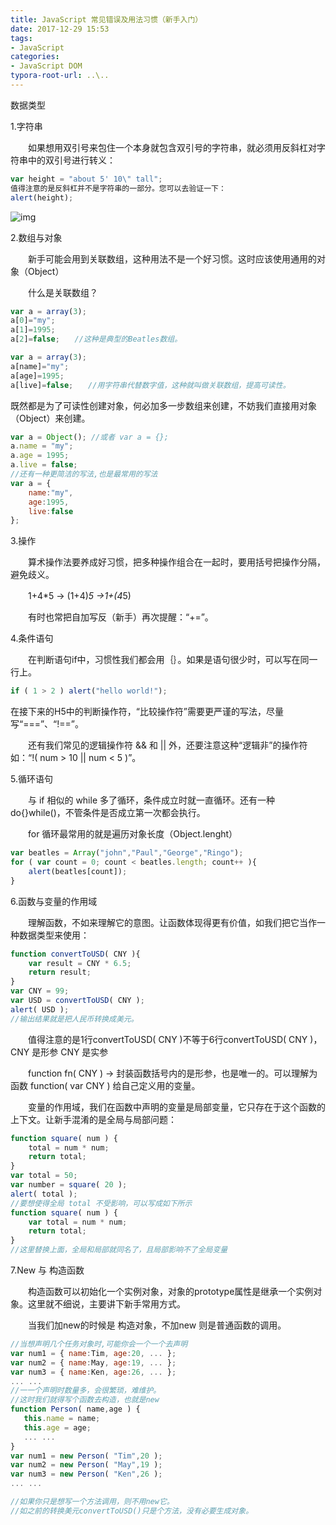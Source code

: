 ```yaml
---
title: JavaScript 常见错误及用法习惯（新手入门）
date: 2017-12-29 15:53
tags: 
- JavaScript
categories: 
- JavaScript DOM
typora-root-url: ..\..
---
```


数据类型

1.字符串

　　如果想用双引号来包住一个本身就包含双引号的字符串，就必须用反斜杠对字符串中的双引号进行转义：

```javascript
var height = "about 5' 10\" tall";
值得注意的是反斜杠并不是字符串的一部分。您可以去验证一下：
alert(height);
```

![img](/images/JavaScript-DOM-001/1195417-20171228101154113-1163045201.png)

2.数组与对象

　　新手可能会用到关联数组，这种用法不是一个好习惯。这时应该使用通用的对象（Object）

　　什么是关联数组？

```javascript
var a = array(3);
a[0]="my";
a[1]=1995;
a[2]=false;　　//这种是典型的Beatles数组。

var a = array(3);
a[name]="my";
a[age]=1995;
a[live]=false;　　//用字符串代替数字值，这种就叫做关联数组，提高可读性。
```

既然都是为了可读性创建对象，何必加多一步数组来创建，不妨我们直接用对象（Object）来创建。

```javascript
var a = Object(); //或者 var a = {};
a.name = "my";
a.age = 1995;
a.live = false;
//还有一种更简洁的写法,也是最常用的写法
var a = {
    name:"my",
    age:1995,
    live:false
};
```

3.操作

　　算术操作法要养成好习惯，把多种操作组合在一起时，要用括号把操作分隔，避免歧义。

　　1+4*5 -> (1+4)*5 ->1+(4*5)

　　有时也常把自加写反（新手）再次提醒：“+=”。

4.条件语句

　　在判断语句if中，习惯性我们都会用｛｝。如果是语句很少时，可以写在同一行上。

```javascript
if ( 1 > 2 ) alert("hello world!");
```

​		在接下来的H5中的判断操作符，“比较操作符”需要更严谨的写法，尽量写“===”、“!==”。

　　还有我们常见的逻辑操作符 && 和 || 外，还要注意这种“逻辑非”的操作符 如：“!( num > 10 || num < 5 )”。

5.循环语句

　　与 if 相似的 while 多了循环，条件成立时就一直循环。还有一种 do{}while()，不管条件是否成立第一次都会执行。

　　for 循环最常用的就是遍历对象长度（Object.lenght）

```javascript
var beatles = Array("john","Paul","George","Ringo");
for ( var count = 0; count < beatles.length; count++ ){
    alert(beatles[count]);
}
```

6.函数与变量的作用域

　　理解函数，不如来理解它的意图。让函数体现得更有价值，如我们把它当作一种数据类型来使用：

```javascript
function convertToUSD( CNY ){
    var result = CNY * 6.5;
    return result;
}
var CNY = 99;
var USD = convertToUSD( CNY );
alert( USD );
//输出结果就是把人民币转换成美元。
```

　　值得注意的是1行convertToUSD( CNY )不等于6行convertToUSD( CNY )，CNY 是形参 CNY 是实参

　　function fn( CNY ) -> 封装函数括号内的是形参，也是唯一的。可以理解为函数 function( var CNY ) 给自己定义用的变量。

 

　　变量的作用域，我们在函数中声明的变量是局部变量，它只存在于这个函数的上下文。让新手混淆的是全局与局部问题：

```javascript
function square( num ) {
    total = num * num;
    return total;
}
var total = 50;
var number = square( 20 );
alert( total );
//要想使得全局 total 不受影响，可以写成如下所示
function square( num ) {
    var total = num * num;
    return total;
}
//这里替换上面，全局和局部就同名了，且局部影响不了全局变量
```

7.New 与 构造函数

　　构造函数可以初始化一个实例对象，对象的prototype属性是继承一个实例对象。这里就不细说，主要讲下新手常用方式。

　　当我们加new的时候是 构造对象，不加new 则是普通函数的调用。

```javascript
//当想声明几个任务对象时,可能你会一个一个去声明
var num1 = { name:Tim, age:20, ... };
var num2 = { name:May, age:19, ... };
var num3 = { name:Ken, age:26, ... };
... ...
//一一个声明时数量多，会很繁琐，难维护。
//这时我们就得写个函数去构造，也就是new
function Person( name,age ) {
   this.name = name;
   this.age = age;
   ... ...
}
var num1 = new Person( "Tim",20 );
var num2 = new Person( "May",19 );
var num3 = new Person( "Ken",26 );
... ...

//如果你只是想写一个方法调用，则不用new它。
//如之前的转换美元convertToUSD()只是个方法，没有必要生成对象。
```

